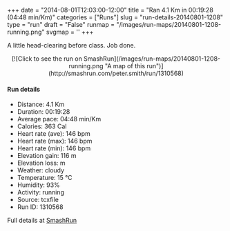 +++
date = "2014-08-01T12:03:00-12:00"
title = "Ran 4.1 Km in 00:19:28 (04:48 min/Km)"
categories = ["Runs"]
slug = "run-details-20140801-1208"
type = "run"
draft = "False"
runmap = "/images/run-maps/20140801-1208-running.png"
svgmap = '<polyline points="7 59, 6 58, 9 55, 6 51, 0 45, 4 40, 11 41, 12 41, 31 49, 65 58, 72 58, 100 58, 89 58, 69 58, 51 56, 30 50, 13 43, 4 40, 1 45, 8 51, 9 55, 8 57">'
+++

A little head-clearing before class. Job done. 



<!--more-->

<center>
[![Click to see the run on SmashRun](/images/run-maps/20140801-1208-running.png "A map of this run")](http://smashrun.com/peter.smith/run/1310568)
</center>

#### Run details

* Distance: 4.1 Km
* Duration: 00:19:28
* Average pace: 04:48 min/Km
* Calories: 363 Cal
* Heart rate (ave): 146 bpm
* Heart rate (max): 146 bpm
* Heart rate (min): 146 bpm
* Elevation gain: 116 m
* Elevation loss:  m
* Weather: cloudy
* Temperature: 15 &deg;C
* Humidity: 93%
* Activity: running
* Source: tcxfile
* Run ID: 1310568

Full details at [SmashRun](http://smashrun.com/peter.smith/run/1310568)
